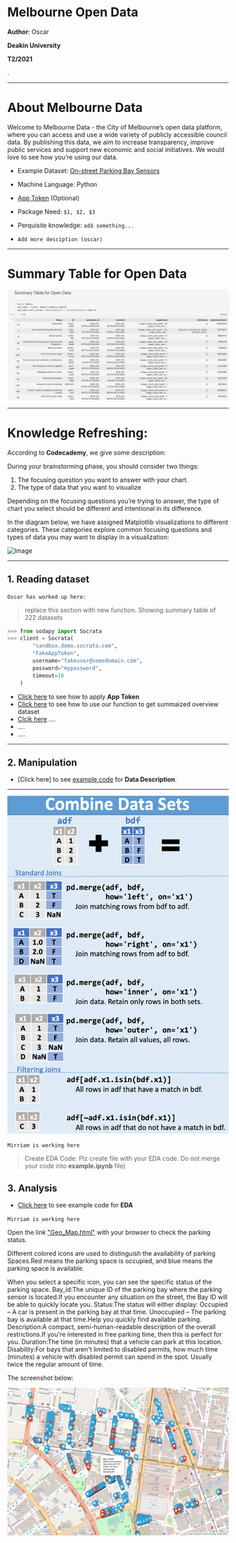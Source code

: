 **Melbourne Open Data**
=========================

__Author__: Oscar

__Deakin University__ 

__T2/2021__

.



----
# About Melbourne Data

Welcome to Melbourne Data - the City of Melbourne’s open data platform, where you can access and use a wide variety of publicly accessible council data. By publishing this data, we aim to increase transparency, improve public services and support new economic and social initiatives.
We would love to see how you’re using our data.

* Example Dataset: [On-street Parking Bay Sensors](https://data.melbourne.vic.gov.au/Transport/On-street-Parking-Bay-Sensors/vh2v-4nfs) 

* Machine Language: Python

* [App Token](https://dev.socrata.com/docs/app-tokens.html) (Optional)

* Package Need: `$1, $2, $3`

* Perquisite knowledge: `add something...`
* `Add more desciption (oscar)`  
  





---


Summary Table for Open Data
=====

![image](images/summarytable.jpg)

---

Knowledge Refreshing: 
=======================

According to __Codecademy__, we give some description:

During your brainstorming phase, you should consider two things:

1. The focusing question you want to answer with your chart.
2. The type of data that you want to visualize
   
Depending on the focusing questions you’re trying to answer, the type of chart you select should be different and intentional in its difference. 

In the diagram below, we have assigned Matplotlib visualizations to different categories. These categories explore common focusing questions and types of data you may want to display in a visualization:

![Image](https://content.codecademy.com/programs/dataviz-python/unit-3/pickachart.svg?sanitize=true)



---




## 1. Reading dataset

`Oscar has worked up here:`

>replace this section with new function. 
Showing summary table of 222 datasets




```python
>>> from sodapy import Socrata
>>> client = Socrata(
        "sandbox.demo.socrata.com",
        "FakeAppToken",
        username="fakeuser@somedomain.com",
        password="mypassword",
        timeout=10
    )
```

* [Click here]() to see how to apply **App Token**
* [Click here]() to see how to use our function to get summaized overview dataset
* [Clcik here]() ....
* ....
* ....


---
## 2. Manipulation

* [Click here] to see [example code](example.ipynb) for **Data Description**.


---

![image](images/merge.png)

`Mirriam is working here`

>Create EDA Code:
Plz create file with your EDA code.
Do not merge your code into **example.ipynb** file)



## 3. Analysis  

* [Click here](EDA.ipynb) to see example code for **EDA**

`Mirriam is working here`

Open the link ["Geo_Map.html"](Geo_Map.html) with your browser to check the parking status. 

Different colored icons are used to distinguish the availability of parking Spaces.Red means the parking space is occupied, and blue means the parking space is available. 

When you select a specific icon, you can see the specific status of the parking space.
Bay_id:The unique ID of the parking bay where the parking sensor is located.If you encounter any situation on the street, the Bay ID will be able to quickly locate you.
Status:The status will either display: Occupied – A car is present in the parking bay at that time. Unoccupied – The parking bay is available at that time.Help you quickly find available parking.
Description:A compact, semi-human-readable description of the overall restrictions.If you're interested in free parking time, then this is perfect for you.
Duration:The time (in minutes) that a vehicle can park at this location.
Disability:For bays that aren't limited to disabled permits, how much time (minutes) a vehicle with disabled permit can spend in the spot. Usually twice the regular amount of time.

The screenshot below:

![image](images/geo_map.png)


